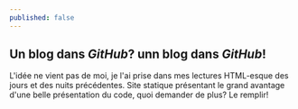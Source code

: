 ```yaml
---
published: false
---
```

## Un blog dans _GitHub_? unn blog dans _GitHub_!

L'idée ne vient pas  de moi, je l'ai prise dans mes lectures HTML-esque des jours et des nuits précédentes. Site statique présentant le grand avantage d'une belle présentation du code, quoi demander de plus? Le remplir!

